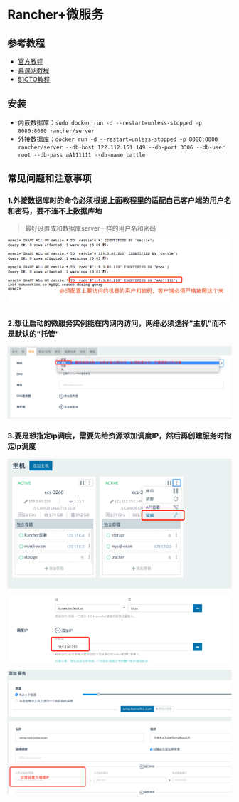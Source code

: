 # Rancher+微服务

## 参考教程

+ [官方教程](https://www.cnrancher.com/docs/rancher/v1.x/cn/installing/installing-server/#single-container)
+ [慕课网教程](https://coding.imooc.com/lesson/187.html#mid=12896)
+ [51CTO教程](https://edu.51cto.com/center/course/lesson/index?id=323724)

## 安装

+ 内嵌数据库：`sudo docker run -d --restart=unless-stopped -p 8080:8080 rancher/server`
+ 外接数据库：`docker run -d --restart=unless-stopped -p 8080:8080 rancher/server --db-host 122.112.151.149 --db-port 3306 --db-user root --db-pass aA111111 --db-name cattle`

## 常见问题和注意事项

### 1.外接数据库时的命令必须根据上面教程里的适配自己客户端的用户名和密码，要不连不上数据库地

> 最好设置成和数据库server一样的用户名和密码

![Rancher外接数据库注意事项](images/Rancher外接数据库注意事项.png)

### 2.想让启动的微服务实例能在内网内访问，网络必须选择"主机"而不是默认的"托管"

![主机而不是托管](images/主机而不是托管.png)

### 3.要是想指定ip调度，需要先给资源添加调度IP，然后再创建服务时指定ip调度

![添加调度IP_1](images/添加调度IP_1.png)

![添加调度IP_2](images/添加调度IP_2.png)

![添加调度IP_3](images/添加调度IP_3.png)